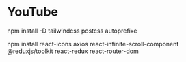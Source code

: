 # YouTube

npm install -D tailwindcss postcss autoprefixe

npm install react-icons axios react-infinite-scroll-component @reduxjs/toolkit react-redux react-router-dom